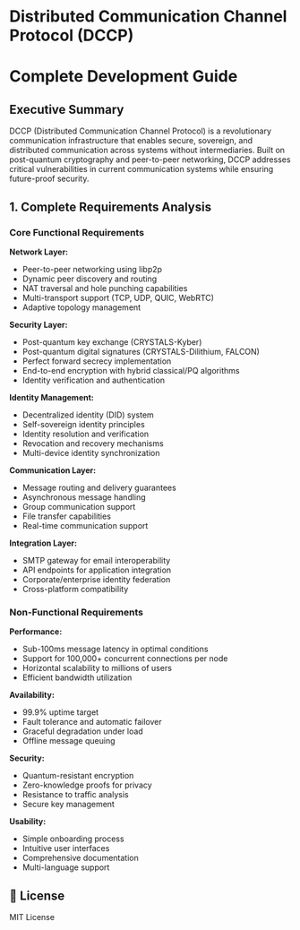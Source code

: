 # Distributed Communication Channel Protocol (DCCP)

# Complete Development Guide

## Executive Summary

DCCP (Distributed Communication Channel Protocol) is a revolutionary communication infrastructure that enables secure, sovereign, and distributed communication across systems without intermediaries. Built on post-quantum cryptography and peer-to-peer networking, DCCP addresses critical vulnerabilities in current communication systems while ensuring future-proof security.

## 1. Complete Requirements Analysis

### Core Functional Requirements

**Network Layer:**
- Peer-to-peer networking using libp2p
- Dynamic peer discovery and routing
- NAT traversal and hole punching capabilities
- Multi-transport support (TCP, UDP, QUIC, WebRTC)
- Adaptive topology management

**Security Layer:**
- Post-quantum key exchange (CRYSTALS-Kyber)
- Post-quantum digital signatures (CRYSTALS-Dilithium, FALCON)
- Perfect forward secrecy implementation
- End-to-end encryption with hybrid classical/PQ algorithms
- Identity verification and authentication

**Identity Management:**
- Decentralized identity (DID) system
- Self-sovereign identity principles
- Identity resolution and verification
- Revocation and recovery mechanisms
- Multi-device identity synchronization

**Communication Layer:**
- Message routing and delivery guarantees
- Asynchronous message handling
- Group communication support
- File transfer capabilities
- Real-time communication support

**Integration Layer:**
- SMTP gateway for email interoperability
- API endpoints for application integration
- Corporate/enterprise identity federation
- Cross-platform compatibility

### Non-Functional Requirements

**Performance:**
- Sub-100ms message latency in optimal conditions
- Support for 100,000+ concurrent connections per node
- Horizontal scalability to millions of users
- Efficient bandwidth utilization

**Availability:**
- 99.9% uptime target
- Fault tolerance and automatic failover
- Graceful degradation under load
- Offline message queuing

**Security:**
- Quantum-resistant encryption
- Zero-knowledge proofs for privacy
- Resistance to traffic analysis
- Secure key management

**Usability:**
- Simple onboarding process
- Intuitive user interfaces
- Comprehensive documentation
- Multi-language support

## 📎 License

MIT License

